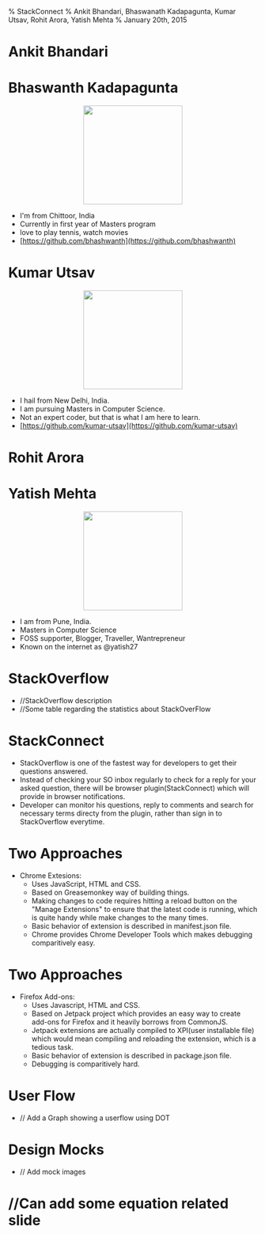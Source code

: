 % StackConnect
% Ankit Bhandari, Bhaswanath Kadapagunta, Kumar Utsav, Rohit Arora, Yatish Mehta
% January 20th, 2015

# Ankit Bhandari

# Bhaswanth Kadapagunta

<center>
  <img width=200 src="../img/bhashwanth.jpg">
</center>

- I'm from Chittoor, India
- Currently in first year of Masters program
- love to play tennis, watch movies
- [https://github.com/bhashwanth](https://github.com/bhashwanth)

# Kumar Utsav

<center>
  <img width=200 src="../img/Utsav.jpg">
</center>

- I hail from New Delhi, India.
- I am pursuing Masters in Computer Science.
- Not an expert coder, but that is what I am here to learn.
- [https://github.com/kumar-utsav](https://github.com/kumar-utsav)

# Rohit Arora

# Yatish Mehta

<center>
  <img width=200 src="../img/Yatish.jpg">
</center>

- I am from Pune, India.
- Masters in Computer Science
- FOSS supporter, Blogger, Traveller, Wantrepreneur 
- Known on the internet as @yatish27

# StackOverflow

- //StackOverflow description
- //Some table regarding the statistics about StackOverFlow

# StackConnect

- StackOverflow is one of the fastest way for developers to get their questions answered.
- Instead of checking your SO inbox regularly to check for a reply for your asked question, there will be browser plugin(StackConnect) which will provide in browser notifications.
- Developer can monitor his questions, reply to comments and search for necessary terms directy from the plugin, rather than sign in to StackOverflow everytime.

# Two Approaches

+ Chrome Extesions:
    + Uses JavaScript, HTML and CSS.
    + Based on Greasemonkey way of building things.
    + Making changes to code requires hitting a reload button on the "Manage Extensions" to ensure that the latest code is running, which is quite handy while make changes to the many times. 
    + Basic behavior of extension is described in manifest.json file.
    + Chrome provides Chrome Developer Tools which makes debugging comparitively easy.

# Two Approaches

+ Firefox Add-ons: 
    + Uses Javascript, HTML and CSS.
    + Based on Jetpack project which provides an easy way to create add-ons for Firefox and it heavily borrows from CommonJS.
    + Jetpack extensions are actually compiled to XPI(user installable file) which would mean compiling and reloading the extension, which is a tedious task. 
    + Basic behavior of extension is described in package.json file.
    + Debugging is comparitively hard.

# User Flow

- // Add a Graph showing a userflow using DOT

# Design Mocks

- // Add mock images

# //Can add some equation related slide
